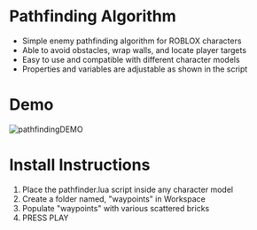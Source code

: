 # Pathfinding Algorithm

* Simple enemy pathfinding algorithm for ROBLOX characters  
* Able to avoid obstacles, wrap walls, and locate player targets  
* Easy to use and compatible with different character models  
* Properties and variables are adjustable as shown in the script  
  
# Demo

![pathfindingDEMO](/assets/demo.gif)

# Install Instructions

1. Place the pathfinder.lua script inside any character model
2. Create a folder named, "waypoints" in Workspace
3. Populate "waypoints" with various scattered bricks
4. PRESS PLAY
